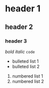 # header 1
## header 2
### header 3

*bold*
_italic_
`code`

- bulleted list 1
- bulleted list 2

1. numbered list 1
2. numbered list 2
